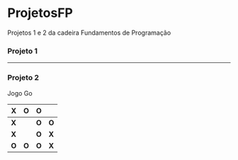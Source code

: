 # ProjetosFP
Projetos 1 e 2 da cadeira Fundamentos de Programação


### Projeto 1

---
### Projeto 2

Jogo Go

|X    |O    |O    |     |
|-----|-----|-----|-----|
|**X**|     |**O**|**O**|
|**X**|     |**O**|**X**|
|**O**|**O**|**O**|**X**|
